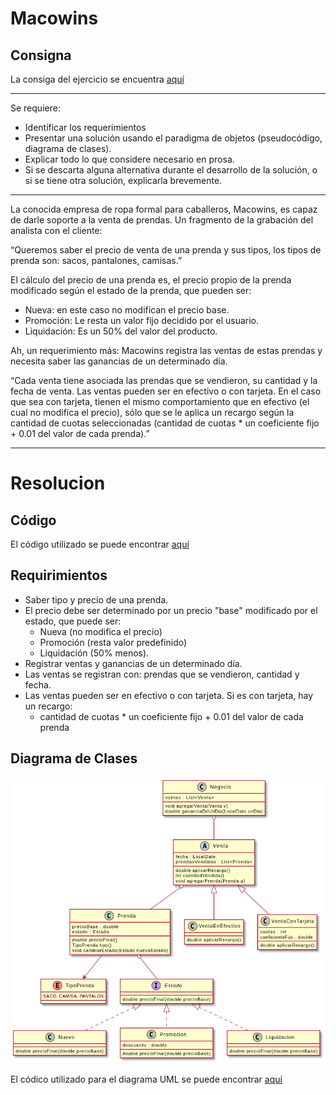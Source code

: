 # Macowins

## Consigna

La consiga del ejercicio se
encuentra [aquí](https://docs.google.com/document/d/1mjWKl9YH9Bb39iIUl1bQj_xhx_-CjCAMpcAXRqKhVjU/edit)

-----

Se requiere:

* Identificar los requerimientos
* Presentar una solución usando el paradigma de objetos (pseudocódigo, diagrama de clases).
* Explicar todo lo que considere necesario en prosa.
* Si se descarta alguna alternativa durante el desarrollo de la solución, o si se tiene otra solución, explicarla
  brevemente.

---
La conocida empresa de ropa formal para caballeros, Macowins, es capaz de darle soporte a la venta de prendas. Un
fragmento de la grabación del analista con el cliente:

“Queremos saber el precio de venta de una prenda y sus tipos, los tipos de prenda son: sacos, pantalones, camisas.”

El cálculo del precio de una prenda es, el precio propio de la prenda modificado según el estado de la prenda, que
pueden ser:

* Nueva: en este caso no modifican el precio base.
* Promoción: Le resta un valor fijo decidido por el usuario.
* Liquidación: Es un 50% del valor del producto.

Ah, un requerimiento más: Macowins registra las ventas de estas prendas y necesita saber las ganancias de un determinado
día.

“Cada venta tiene asociada las prendas que se vendieron, su cantidad y la fecha de venta. Las ventas pueden ser en
efectivo o con tarjeta. En el caso que sea con tarjeta, tienen el mismo comportamiento que en efectivo (el cual no
modifica el precio), sólo que se le aplica un recargo según la cantidad de cuotas seleccionadas
(cantidad de cuotas * un coeficiente fijo + 0.01 del valor de cada prenda).”

---

# Resolucion

## Código

El código utilizado se puede encontrar [aquí](src/main/java/domain/ropa/)

## Requirimientos

- Saber tipo y precio de una prenda.
- El precio debe ser determinado por un precio "base" modificado por el estado, que puede ser:
  * Nueva (no modifica el precio)
  * Promoción (resta valor predefinido)
  * Liquidación (50% menos).
- Registrar ventas y ganancias de un determinado día.
- Las ventas se registran con: prendas que se vendieron, cantidad y fecha.
- Las ventas pueden ser en efectivo o con tarjeta. Si es con tarjeta, hay un recargo:
  * cantidad de cuotas * un coeficiente fijo + 0.01 del valor de cada prenda

## Diagrama de Clases

![Diagrama UML](DiagramaUML.png)

El códico utilizado para el diagrama UML se puede encontrar [aquí](DiagramaDeObjetos.puml)